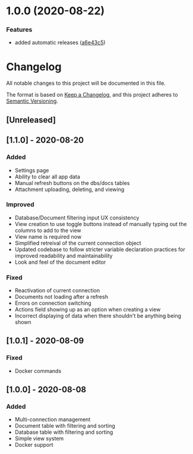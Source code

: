 # 1.0.0 (2020-08-22)


### Features

* added automatic releases ([a6e43c5](https://github.com/Kovee98/couchman/commit/a6e43c5e27c20d66880c3ee767b66cc339f44275))

# Changelog
All notable changes to this project will be documented in this file.

The format is based on [Keep a Changelog](https://keepachangelog.com/en/1.0.0/),
and this project adheres to [Semantic Versioning](https://semver.org/spec/v2.0.0.html).

## [Unreleased]


## [1.1.0] - 2020-08-20
### Added
- Settings page
- Ability to clear all app data
- Manual refresh buttons on the dbs/docs tables
- Attachment uploading, deleting, and viewing

### Improved
- Database/Document filtering input UX consistency
- View creation to use toggle buttons instead of manually typing out the columns to add to the view
- View name is required now
- Simplified retreival of the current connection object
- Updated codebase to follow stricter variable declaration practices for improved readability and maintainability
- Look and feel of the document editor

### Fixed
- Reactivation of current connection
- Documents not loading after a refresh
- Errors on connection switching
- Actions field showing up as an option when creating a view
- Incorrect displaying of data when there shouldn't be anything being shown

## [1.0.1] - 2020-08-09
### Fixed
- Docker commands

## [1.0.0] - 2020-08-08
### Added
- Multi-connection management
- Document table with filtering and sorting
- Database table with filtering and sorting
- Simple view system
- Docker support
